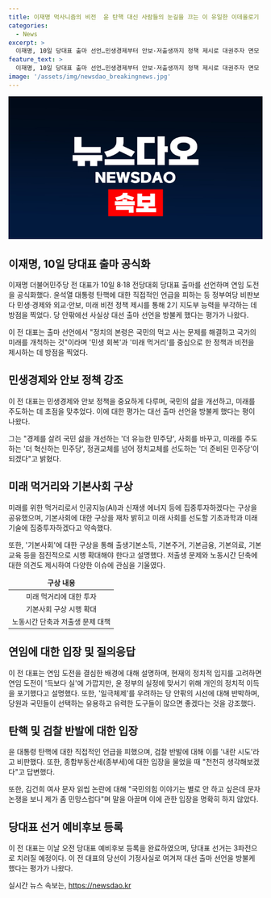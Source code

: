 ```yaml
---
title: 이재명 먹사니즘의 비전  윤 탄핵 대신 사람들의 눈길을 끄는 이 유일한 이데올로기
categories:
  - News
excerpt: >
  이재명, 10일 당대표 출마 선언…민생경제부터 안보·저출생까지 정책 제시로 대권주자 면모 부각  이재명 전 대표는 10일 8·18 전당대회에서 당대표 출마를 선언하며 정부여당 비판보다는 민생·경제와 외교·안보, 미래 비전 정책에 방점을 찍었다. 경제 회복과 미래 먹거리를 중심으로 한 정책과 비전을 제시하고, 대한민국의 새로운 미래와 성장동력을 만드는 일과 민주당을 국민 삶을 바꿀 더 유능하고 더 혁신적이며 더 준비된 정당으로 완성하기 위해 노력하겠다고 밝혔다. 2024.07.10.
feature_text: >
  이재명, 10일 당대표 출마 선언…민생경제부터 안보·저출생까지 정책 제시로 대권주자 면모 부각  이재명 전 대표는 10일 8·18 전당대회에서 당대표 출마를 선언하며 정부여당 비판보다는 민생·경제와 외교·안보, 미래 비전 정책에 방점을 찍었다. 경제 회복과 미래 먹거리를 중심으로 한 정책과 비전을 제시하고, 대한민국의 새로운 미래와 성장동력을 만드는 일과 민주당을 국민 삶을 바꿀 더 유능하고 더 혁신적이며 더 준비된 정당으로 완성하기 위해 노력하겠다고 밝혔다. 2024.07.10.
image: '/assets/img/newsdao_breakingnews.jpg'
---
```


<p><img src="/assets/img/newsdao_breakingnews.jpg" alt="ontimetimes 속보" /></p>

<h2 data-ke-size="size26">이재명, 10일 당대표 출마 공식화</h2>

<p data-ke-size="size16">이재명 더불어민주당 전 대표가 10일 8·18 전당대회 당대표 출마를 선언하며 연임 도전을 공식화했다. 윤석열 대통령 탄핵에 대한 직접적인 언급을 피하는 등 정부여당 비판보다 민생·경제와 외교·안보, 미래 비전 정책 제시를 통해 2기 지도부 능력을 부각하는 데 방점을 찍었다. 당 안팎에선 사실상 대선 출마 선언을 방불케 했다는 평가가 나왔다.</p>

<p data-ke-size="size16">이 전 대표는 출마 선언에서 "정치의 본령은 국민의 먹고 사는 문제를 해결하고 국가의 미래를 개척하는 것"이라며 '민생 회복'과 '미래 먹거리'를 중심으로 한 정책과 비전을 제시하는 데 방점을 찍었다.</p>

<h2 data-ke-size="size26">민생경제와 안보 정책 강조</h2>

<p data-ke-size="size16">이 전 대표는 민생경제와 안보 정책을 중요하게 다루며, 국민의 삶을 개선하고, 미래를 주도하는 데 초점을 맞추었다. 이에 대한 평가는 대선 출마 선언을 방불케 했다는 평이 나왔다.</p>

<p data-ke-size="size16">그는 "경제를 살려 국민 삶을 개선하는 '더 유능한 민주당', 사회를 바꾸고, 미래를 주도하는 '더 혁신하는 민주당', 정권교체를 넘어 정치교체를 선도하는 '더 준비된 민주당'이 되겠다"고 밝혔다.</p>

<h2 data-ke-size="size26">미래 먹거리와 기본사회 구상</h2>

<p data-ke-size="size16">미래를 위한 먹거리로서 인공지능(AI)과 신재생 에너지 등에 집중투자하겠다는 구상을 공유했으며, 기본사회에 대한 구상을 재차 밝히고 미래 사회를 선도할 기초과학과 미래기술에 집중투자하겠다고 약속했다.</p>

<p data-ke-size="size16">또한, '기본사회'에 대한 구상을 통해 출생기본소득, 기본주거, 기본금융, 기본의료, 기본교육 등을 점진적으로 시행 확대해야 한다고 설명했다. 저출생 문제와 노동시간 단축에 대한 의견도 제시하여 다양한 이슈에 관심을 기울였다.</p>

<table>
<thead>
<tr>
<td style="text-align: center; height: 17px;"><b>구상 내용</b></td>
</tr>
</thead>
<tbody>
<tr>
<td style="text-align: center; height: 17px;">미래 먹거리에 대한 투자</td>
</tr>
<tr>
<td style="text-align: center; height: 17px;">기본사회 구상 시행 확대</td>
</tr>
<tr>
<td style="text-align: center; height: 17px;">노동시간 단축과 저출생 문제 대책</td>
</tr>
</tbody>
</table>

<h2 data-ke-size="size26">연임에 대한 입장 및 질의응답</h2>

<p data-ke-size="size16">이 전 대표는 연임 도전을 결심한 배경에 대해 설명하며, 현재의 정치적 입지를 고려하면 연임 도전이 '득보다 실'에 가깝지만, 윤 정부의 실정에 맞서기 위해 개인의 정치적 이득을 포기했다고 설명했다. 또한, '일극체제'를 우려하는 당 안팎의 시선에 대해 반박하며, 당원과 국민들이 선택하는 유용하고 유력한 도구들이 많으면 좋겠다는 것을 강조했다.</p>

<h2 data-ke-size="size26">탄핵 및 검찰 반발에 대한 입장</h2>

<p data-ke-size="size16">윤 대통령 탄핵에 대한 직접적인 언급을 피했으며, 검찰 반발에 대해 이를 '내란 시도'라고 비판했다. 또한, 종합부동산세(종부세)에 대한 입장을 물었을 때 "천천히 생각해보겠다"고 답변했다.</p>

<p data-ke-size="size16">또한, 김건희 여사 문자 읽씹 논란에 대해 "국민의힘 이야기는 별로 안 하고 싶은데 문자 논쟁을 보니 제가 좀 민망스럽다"며 말을 아끌며 이에 관한 입장을 명확히 하지 않았다.</p>

<h2 data-ke-size="size26">당대표 선거 예비후보 등록</h2>

<p data-ke-size="size16">이 전 대표는 이날 오전 당대표 예비후보 등록을 완료하였으며, 당대표 선거는 3파전으로 치러질 예정이다. 이 전 대표의 당선이 기정사실로 여겨져 대선 출마 선언을 방불케 했다는 평가가 나왔다.</p>
실시간 뉴스 속보는, <a href="https://newsdao.kr" rel="dofollow">https://newsdao.kr</a>



